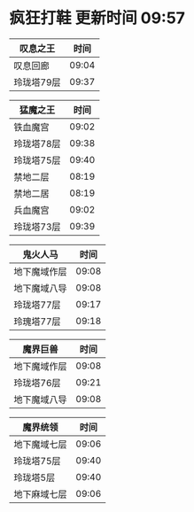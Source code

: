# 疯狂打鞋 更新时间 09:57

| 叹息之王   | 时间    |
|--------|-------|
| 叹息回廊 | 09:04 |
| 玲珑塔79层 | 09:37 |

| 猛魔之王   | 时间    |
|--------|-------|
| 铁血魔宫 | 09:02 |
| 玲珑塔78层 | 09:38 |
| 玲珑塔75层 | 09:40 |
| 禁地二层 | 08:19 |
| 禁地二居 | 08:19 |
| 兵血魔宫 | 09:02 |
| 玲珑塔73层 | 09:39 |

| 鬼火人马   | 时间    |
|--------|-------|
| 地下魔域作层 | 09:08 |
| 地下魔域八导 | 09:08 |
| 玲珑塔77层 | 09:17 |
| 玲瑰塔77层 | 09:18 |

| 魔界巨兽   | 时间    |
|--------|-------|
| 地下魔域作层 | 09:08 |
| 玲珑塔76层 | 09:21 |
| 地下魔域八导 | 09:08 |

| 魔界统领   | 时间    |
|--------|-------|
| 地下魔域七层 | 09:06 |
| 玲珑塔75层 | 09:40 |
| 玲珑塔5层 | 09:40 |
| 地下麻域七层 | 09:06 |